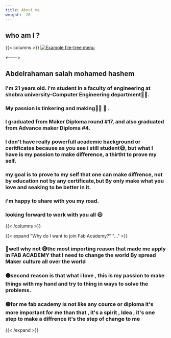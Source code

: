 ```yaml
---
title: About me 
weight: -20
---
```

who am I ?
---
{{< columns >}} <!-- begin columns block -->
[![Example file-tree menu](/media/myphoto.jpg)](/media/myphoto.jpg)

<---> <!-- magic sparator, between columns -->
## Abdelrahaman salah mohamed hashem 

### I'm 21 years old. i'm student in a faculty of engineering at shobra university-Computer Engineering department👨‍💻.
### My passion is tinkering and making👷‍♂️ 🔧 . 
### I graduated from Maker Diploma round #17, and also graduated from Advance maker Diploma #4. 
### I don't have really powerfull academic background or ceritficates because as you see i still student😅, but what I have is my passion to make difference, a thirtht to prove my self. 
### my goal is to prove to my self that one can make diffrence, not by education not by any certificate,but By only make what you love and seaking to be better in it.
### i'm happy to share with you my road.
### looking forward to work with you all 😃  
{{< /columns >}}


{{< expand "Why do I want to join Fab Academy?" "..." >}}



### 🔴well why not 😅the most importing reason that made me apply in FAB ACADEMY that I need to change the world By spread Maker culture all over the world 
### 🟠second reason is that what i love , this is my passion to make things with my hand and try to thing in ways to solve the problems.
### 🟡for me fab academy is not like any cource or diploma it's more important for me than that , it's a spirit , Idea , it's one step to make a diffrence it's the step of change to me 
{{< /expand >}}

